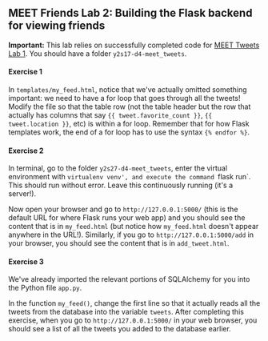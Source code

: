 MEET Friends Lab 2: Building the Flask backend for viewing friends
------------------------------------------------------------------

**Important:** This lab relies on successfully completed code for [MEET Tweets Lab 1](https://github.com/meet-projects/y2s17-d4-meet_tweets/blob/master/lab1.md). You should have a folder `y2s17-d4-meet_tweets`.

#### Exercise 1

In `templates/my_feed.html`, notice that we've actually omitted something important: we need to have a for loop that goes through all the tweets! Modify the file so that the table row (not the table header but the row that actually has columns that say `{{ tweet.favorite_count }}`, `{{ tweet.location }}`, etc) is within a for loop. Remember that for how Flask templates work, the end of a for loop has to use the syntax `{% endfor %}`.

#### Exercise 2

In terminal, go to the folder `y2s27-d4-meet_tweets`, enter the virtual environment with `virtualenv venv', and execute the command `flask run`. This should run without error. Leave this continuously running (it's a server!).

Now open your browser and go to `http://127.0.0.1:5000/` (this is the default URL for where Flask runs your web app) and you should see the content that is in `my_feed.html` (but notice how `my_feed.html` doesn't appear anywhere in the URL!). Similarly, if you go to `http://127.0.0.1:5000/add` in your browser, you should see the content that is in `add_tweet.html`.

#### Exercise 3

We've already imported the relevant portions of SQLAlchemy for you into the Python file `app.py`.

In the function `my_feed()`, change the first line so that it actually reads all the tweets from the database into the variable `tweets`. After completing this exercise, when you go to `http://127.0.0.1:5000/` in your web browser, you should see a list of all the tweets you added to the database earlier.
